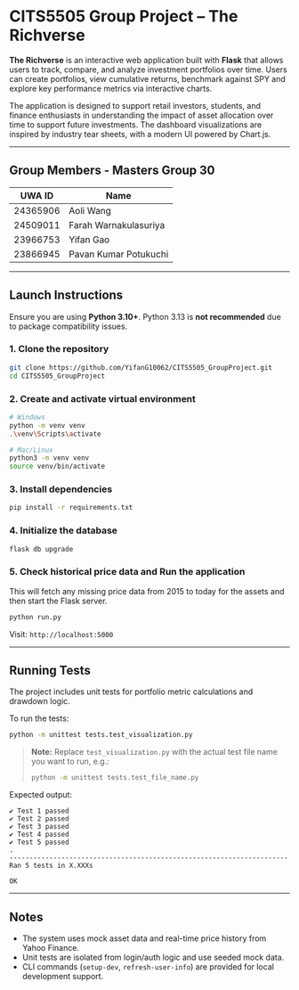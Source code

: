 # CITS5505 Group Project – The Richverse

**The Richverse** is an interactive web application built with **Flask** that allows users to track, compare, and analyze investment portfolios over time. Users can create portfolios, view cumulative returns, benchmark against SPY and explore key performance metrics via interactive charts.

The application is designed to support retail investors, students, and finance enthusiasts in understanding the impact of asset allocation over time to support future investments. The dashboard visualizations are inspired by industry tear sheets, with a modern UI powered by Chart.js.

---

## Group Members - Masters Group 30

| UWA ID     | Name                      |
|------------|---------------------------|
| 24365906   | Aoli Wang                 |
| 24509011   | Farah Warnakulasuriya     |
| 23966753   | Yifan Gao                 |
| 23866945   | Pavan Kumar Potukuchi     |

---

## Launch Instructions

Ensure you are using **Python 3.10+**. Python 3.13 is **not recommended** due to package compatibility issues.

### 1. Clone the repository
```bash
git clone https://github.com/YifanG10062/CITS5505_GroupProject.git
cd CITS5505_GroupProject
```

### 2. Create and activate virtual environment
```bash
# Windows
python -m venv venv
.\venv\Scripts\activate

# Mac/Linux
python3 -m venv venv
source venv/bin/activate
```

### 3. Install dependencies
```bash
pip install -r requirements.txt
```

### 4. Initialize the database
```bash
flask db upgrade
```

### 5. Check historical price data and Run the application
This will fetch any missing price data from 2015 to today for the assets and then start the Flask server.
```bash
python run.py
```

Visit: `http://localhost:5000`

---

## Running Tests

The project includes unit tests for portfolio metric calculations and drawdown logic.

To run the tests:
```bash
python -m unittest tests.test_visualization.py
```

> **Note:** Replace `test_visualization.py` with the actual test file name you want to run, e.g.:
> ```bash
> python -m unittest tests.test_file_name.py
> ```

Expected output:
```
✔ Test 1 passed
✔ Test 2 passed
✔ Test 3 passed
✔ Test 4 passed
✔ Test 5 passed
.
----------------------------------------------------------------------
Ran 5 tests in X.XXXs

OK
```

---

## Notes

- The system uses mock asset data and real-time price history from Yahoo Finance.
- Unit tests are isolated from login/auth logic and use seeded mock data.
- CLI commands (`setup-dev`, `refresh-user-info`) are provided for local development support.
